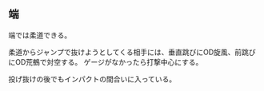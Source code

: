 ## 端

端では柔道できる。

柔道からジャンプで抜けようとしてくる相手には、垂直跳びにOD旋風、前跳びにOD荒鵺で対空する。
ゲージがなかったら打撃中心にする。

投げ抜けの後でもインパクトの間合いに入っている。
